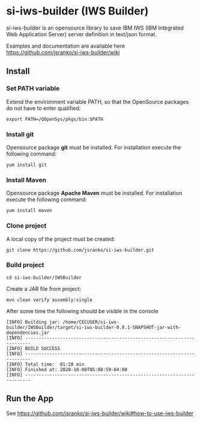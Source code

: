 # si-iws-builder (IWS Builder)
si-iws-builder is an opensource library to save IBM IWS (IBM Integrated Web Application Server) server definition in text/json format.

Examples and documentation are available here https://github.com/jsranko/si-iws-builder/wiki


## Install

### Set PATH variable

Extend the environment variable PATH, so that the OpenSource packages do not have to enter qualified:

```
export PATH=/QOpenSys/pkgs/bin:$PATH
```

### Install git

Opensource package **git** must be installed. For installation execute the following command:
```
yum install git
```

### Install Maven

Opensource package **Apache Maven** must be installed. For installation execute the following command:
```
yum install maven
```

### Clone project
A local copy of the project must be created:
```
git clone https://github.com/jsranko/si-iws-builder.git
```

### Build project

```
cd si-iws-builder/IWSBuilder
```
Create a JAR file from project:
```
mvn clean verify assembly:single
```
After some time the following should be visible in the console
```
[INFO] Building jar: /home/CECUSER/si-iws-builder/IWSBuilder/target/si-iws-builder-0.0.1-SNAPSHOT-jar-with-dependencies.jar
[INFO] ------------------------------------------------------------------------
[INFO] BUILD SUCCESS
[INFO] ------------------------------------------------------------------------
[INFO] Total time:  01:28 min
[INFO] Finished at: 2020-10-08T05:08:59-04:00
[INFO] ------------------------------------------------------------------------
```

## Run the App
See https://github.com/jsranko/si-iws-builder/wiki#how-to-use-iws-builder
